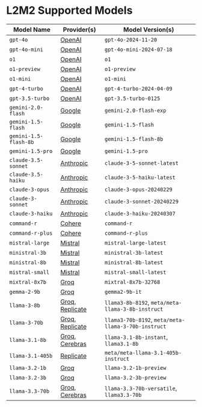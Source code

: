 # L2M2 Supported Models

<!--start-model-table-->

| Model Name | Provider(s) | Model Version(s) |
| --- | --- | --- |
| `gpt-4o` | [OpenAI](https://openai.com/api/) | `gpt-4o-2024-11-20` |
| `gpt-4o-mini` | [OpenAI](https://openai.com/api/) | `gpt-4o-mini-2024-07-18` |
| `o1` | [OpenAI](https://openai.com/api/) | `o1` |
| `o1-preview` | [OpenAI](https://openai.com/api/) | `o1-preview` |
| `o1-mini` | [OpenAI](https://openai.com/api/) | `o1-mini` |
| `gpt-4-turbo` | [OpenAI](https://openai.com/api/) | `gpt-4-turbo-2024-04-09` |
| `gpt-3.5-turbo` | [OpenAI](https://openai.com/api/) | `gpt-3.5-turbo-0125` |
| `gemini-2.0-flash` | [Google](https://ai.google.dev/) | `gemini-2.0-flash-exp` |
| `gemini-1.5-flash` | [Google](https://ai.google.dev/) | `gemini-1.5-flash` |
| `gemini-1.5-flash-8b` | [Google](https://ai.google.dev/) | `gemini-1.5-flash-8b` |
| `gemini-1.5-pro` | [Google](https://ai.google.dev/) | `gemini-1.5-pro` |
| `claude-3.5-sonnet` | [Anthropic](https://www.anthropic.com/api) | `claude-3-5-sonnet-latest` |
| `claude-3.5-haiku` | [Anthropic](https://www.anthropic.com/api) | `claude-3-5-haiku-latest` |
| `claude-3-opus` | [Anthropic](https://www.anthropic.com/api) | `claude-3-opus-20240229` |
| `claude-3-sonnet` | [Anthropic](https://www.anthropic.com/api) | `claude-3-sonnet-20240229` |
| `claude-3-haiku` | [Anthropic](https://www.anthropic.com/api) | `claude-3-haiku-20240307` |
| `command-r` | [Cohere](https://docs.cohere.com/) | `command-r` |
| `command-r-plus` | [Cohere](https://docs.cohere.com/) | `command-r-plus` |
| `mistral-large` | [Mistral](https://docs.mistral.ai/deployment/laplateforme/overview/) | `mistral-large-latest` |
| `ministral-3b` | [Mistral](https://docs.mistral.ai/deployment/laplateforme/overview/) | `ministral-3b-latest` |
| `ministral-8b` | [Mistral](https://docs.mistral.ai/deployment/laplateforme/overview/) | `ministral-8b-latest` |
| `mistral-small` | [Mistral](https://docs.mistral.ai/deployment/laplateforme/overview/) | `mistral-small-latest` |
| `mixtral-8x7b` | [Groq](https://wow.groq.com/) | `mixtral-8x7b-32768` |
| `gemma-2-9b` | [Groq](https://wow.groq.com/) | `gemma2-9b-it` |
| `llama-3-8b` | [Groq](https://wow.groq.com/), [Replicate](https://replicate.com/) | `llama3-8b-8192`, `meta/meta-llama-3-8b-instruct` |
| `llama-3-70b` | [Groq](https://wow.groq.com/), [Replicate](https://replicate.com/) | `llama3-70b-8192`, `meta/meta-llama-3-70b-instruct` |
| `llama-3.1-8b` | [Groq](https://wow.groq.com/), [Cerebras](https://inference-docs.cerebras.ai) | `llama-3.1-8b-instant`, `llama3.1-8b` |
| `llama-3.1-405b` | [Replicate](https://replicate.com/) | `meta/meta-llama-3.1-405b-instruct` |
| `llama-3.2-1b` | [Groq](https://wow.groq.com/) | `llama-3.2-1b-preview` |
| `llama-3.2-3b` | [Groq](https://wow.groq.com/) | `llama-3.2-3b-preview` |
| `llama-3.3-70b` | [Groq](https://wow.groq.com/), [Cerebras](https://inference-docs.cerebras.ai) | `llama-3.3-70b-versatile`, `llama3.3-70b` |

<!--end-model-table-->
